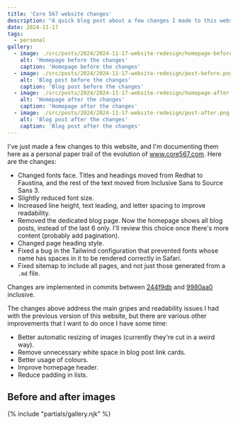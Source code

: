 ```yaml
---
title: 'Core 567 website changes'
description: "A quick blog post about a few changes I made to this website."
date: 2024-11-17
tags:
  - personal
gallery:
  - image: ./src/posts/2024/2024-11-17-website-redesign/homepage-before.png
    alt: 'Homepage before the changes'
    caption: 'Homepage before the changes'
  - image: ./src/posts/2024/2024-11-17-website-redesign/post-before.png
    alt: 'Blog post before the changes'
    caption: 'Blog post before the changes'
  - image: ./src/posts/2024/2024-11-17-website-redesign/homepage-after.png
    alt: 'Homepage after the changes'
    caption: 'Homepage after the changes'
  - image: ./src/posts/2024/2024-11-17-website-redesign/post-after.png
    alt: 'Blog post after the changes'
    caption: 'Blog post after the changes'
---
```


I've just made a few changes to this website, and I'm documenting them here as a personal paper trail of the evolution of www.core567.com. Here are the changes:

* Changed fonts face. Titles and headings moved from Redhat to Faustina, and the rest of the text moved from Inclusive Sans to Source Sans 3.
* Slightly reduced font size.
* Increased line height, text leading, and letter spacing to improve readability.
* Removed the dedicated blog page. Now the homepage shows all blog posts, instead of the last 6 only. I'll review this choice once there's more content (probably add pagination).
* Changed page heading style.
* Fixed a bug in the Tailwind configuration that prevented fonts whose name has spaces in it to be rendered correctly in Safari.
* Fixed sitemap to include all pages, and not just those generated from a `.md` file.

Changes are implemented in commits between [244f9db](https://github.com/guidorota/core567-website/commit/244f9dba39f15740ad091544af0fafed2b5232cb) and [9980aa0](https://github.com/guidorota/core567-website/commit/9980aa0780b81883b0f2e59195667459cca0fa24) inclusive.

The changes above address the main gripes and readability issues I had with the previous version of this website, but there are various other improvements that I want to do once I have some time:

* Better automatic resizing of images (currently they're cut in a weird way).
* Remove unnecessary white space in blog post link cards.
* Better usage of colours.
* Improve homepage header.
* Reduce padding in lists.

## Before and after images

{% include "partials/gallery.njk" %}